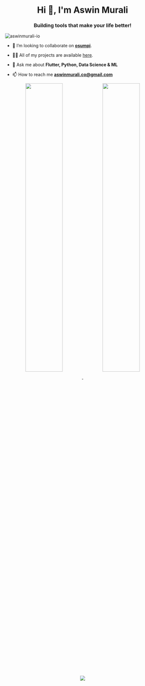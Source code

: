 <h1 align="center">Hi 👋, I'm Aswin Murali</h1>
<h3 align="center">Building tools that make your life better!</h3>

<p align="left"> <img src="https://komarev.com/ghpvc/?username=aswinmurali-io" alt="aswinmurali-io" /> </p>

<!-- - 🔭 I’m currently working on [**hyrf**](https://github.com/aswinmurali-io/hyrf). -->

<!-- - 🌱 I’m currently learning **React Native** -->

- 👯 I’m looking to collaborate on [**osumpi**](https://github.com/osumpi/osumpi).

- 👨‍💻 All of my projects are available [here](https://github.com/aswinmurali-io?tab=repositories).

- 💬 Ask me about **Flutter, Python, Data Science & ML**

- 📫 How to reach me **aswinmurali.co@gmail.com**

<!-- <p align="left"><img src="https://devicons.github.io/devicon/devicon.git/icons/android/android-original-wordmark.svg" alt="android" width="40" height="40"/> <img src="https://devicons.github.io/devicon/devicon.git/icons/c/c-original.svg" alt="c" width="40" height="40"/> <img src="https://devicons.github.io/devicon/devicon.git/icons/cplusplus/cplusplus-original.svg" alt="cplusplus" width="40" height="40"/> <img src="https://devicons.github.io/devicon/devicon.git/icons/css3/css3-original-wordmark.svg" alt="css3" width="40" height="40"/> <img src="https://www.vectorlogo.zone/logos/dartlang/dartlang-icon.svg" alt="dart" width="40" height="40"/> <img src="https://devicons.github.io/devicon/devicon.git/icons/docker/docker-original-wordmark.svg" alt="docker" width="40" height="40"/> <img src="https://devicons.github.io/devicon/devicon.git/icons/express/express-original-wordmark.svg" alt="express" width="40" height="40"/> <img src="https://www.vectorlogo.zone/logos/firebase/firebase-icon.svg" alt="firebase" width="40" height="40"/> <img src="https://www.vectorlogo.zone/logos/pocoo_flask/pocoo_flask-icon.svg" alt="flask" width="40" height="40"/> <img src="https://www.vectorlogo.zone/logos/flutterio/flutterio-icon.svg" alt="flutter" width="40" height="40"/> <img src="https://www.vectorlogo.zone/logos/git-scm/git-scm-icon.svg" alt="git" width="40" height="40"/> <img src="https://devicons.github.io/devicon/devicon.git/icons/html5/html5-original-wordmark.svg" alt="html5" width="40" height="40"/> <img src="https://devicons.github.io/devicon/devicon.git/icons/javascript/javascript-original.svg" alt="javascript" width="40" height="40"/> <img src="https://devicons.github.io/devicon/devicon.git/icons/linux/linux-original.svg" alt="linux" width="40" height="40"/> <img src="https://raw.githubusercontent.com/prplx/svg-logos/5585531d45d294869c4eaab4d7cf2e9c167710a9/svg/materialize.svg" alt="materialize" width="40" height="40"/> <img src="https://devicons.github.io/devicon/devicon.git/icons/mysql/mysql-original-wordmark.svg" alt="mysql" width="40" height="40"/> <img src="https://devicons.github.io/devicon/devicon.git/icons/nodejs/nodejs-original-wordmark.svg" alt="nodejs" width="40" height="40"/> <img src="https://devicons.github.io/devicon/devicon.git/icons/python/python-original.svg" alt="python" width="40" height="40"/> <img src="https://www.vectorlogo.zone/logos/tensorflow/tensorflow-icon.svg" alt="tensorflow" width="40" height="40"/> <img src="https://devicons.github.io/devicon/devicon.git/icons/typescript/typescript-original.svg" alt="typescript" width="40" height="40"/></p><p>
   -->

<!--<p align="left">
   <a href="https://kaggle.com/aswinmuralico" target="blank">
      <img align="center" src="https://cdn.jsdelivr.net/npm/simple-icons@3.0.1/icons/kaggle.svg" alt="aswinmuralico" height="30" width="30" />
   </a>
   
   <a href="https://www.linkedin.com/in/aswinmurali/" target="blank">
      <img align="center" src="https://cdn.jsdelivr.net/npm/simple-icons@3.0.1/icons/linkedin.svg" alt="aswinmuralico" height="30" width="30" />
   </a>
</p>-->

<p align="center">
   <a href="https://github.com/aswinmurali-io">
      <img align="center" width="49%" src="https://github-readme-stats.vercel.app/api?username=aswinmurali-io&custom_title=Aswin's%20Github%20Stats%20📊&hide_border=true" />
   </a>

   <a href="https://github.com/aswinmurali-io">
      <img align="center" width="49%" src="https://github-readme-stats.vercel.app/api/wakatime?username=78ea1df7-2f5c-40d7-8142-273f1eda8e5c&layout=compact&langs_count=8&custom_title=Most%20Used%20Languages%20🔥&hide_border=true" />
   </a>
</p>

<p align="center">
   <a href="https://github.com/aswinmurali-io">
      <img align="center" src="https://github-profile-trophy.vercel.app/?username=aswinmurali-io&hide_border=true&margin-w=10&margin-h=20&column=7&no-frame=true" />
   </a>
</p>
